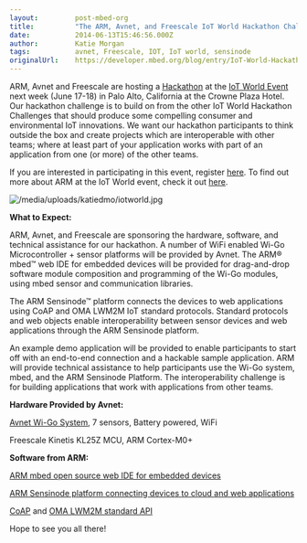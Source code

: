 ```yaml
---
layout:         post-mbed-org
title:          "The ARM, Avnet, and Freescale IoT World Hackathon Challenge"
date:           2014-06-13T15:46:56.000Z
author:         Katie Morgan
tags:           avnet, Freescale, IOT, IoT world, sensinode
originalUrl:    https://developer.mbed.org/blog/entry/IoT-World-Hackathon-Challenge-2014/
---
```


<p>
  ARM, Avnet and Freescale are hosting a <a href=
  "http://iotworldevent.com/hack/" rel="nofollow">Hackathon</a> at
  the <a href="http://iotworldevent.com/" rel="nofollow">IoT World
  Event</a> next week (June 17-18) in Palo Alto, California at the
  Crowne Plaza Hotel. Our hackathon challenge is to build on from
  the other IoT World Hackathon Challenges that should produce some
  compelling consumer and environmental IoT innovations. We want
  our hackathon participants to think outside the box and create
  projects which are interoperable with other teams; where at least
  part of your application works with part of an application from
  one (or more) of the other teams.
</p>
<p>
  If you are interested in participating in this event, register
  <a href="http://iotworldevent.com/register/" rel=
  "nofollow">here</a>. To find out more about ARM at the IoT World
  event, check it out <a href=
  "http://community.arm.com/groups/embedded/blog/2014/06/11/arm-at-iotworld-palo-alto"
  rel="nofollow">here</a>.
</p>
<p>
  <img src=
  "https://developer.mbed.org/media/uploads/katiedmo/iotworld.jpg"
  alt="/media/uploads/katiedmo/iotworld.jpg" title=
  "/media/uploads/katiedmo/iotworld.jpg">
</p>
<p>
  <strong>What to Expect:</strong>
</p>
<p>
  ARM, Avnet, and Freescale are sponsoring the hardware, software,
  and technical assistance for our hackathon. A number of WiFi
  enabled Wi-Go Microcontroller + sensor platforms will be provided
  by Avnet. The ARM® mbed™ web IDE for embedded devices will be
  provided for drag-and-drop software module composition and
  programming of the Wi-Go modules, using mbed sensor and
  communication libraries.
</p>
<p>
  The ARM Sensinode™ platform connects the devices to web
  applications using CoAP and OMA LWM2M IoT standard protocols.
  Standard protocols and web objects enable interoperability
  between sensor devices and web applications through the ARM
  Sensinode platform.
</p>
<p>
  An example demo application will be provided to enable
  participants to start off with an end-to-end connection and a
  hackable sample application. ARM will provide technical
  assistance to help participants use the Wi-Go system, mbed, and
  the ARM Sensinode Platform. The interoperability challenge is for
  building applications that work with applications from other
  teams.
</p>
<p>
  <strong>Hardware Provided by Avnet:</strong>
</p>
<p>
  <a href=
  "http://www.em.avnet.com/en-us/design/drc/Pages/Avnet-Wi-Go-Module.aspx"
  rel="nofollow">Avnet Wi-Go System</a>, 7 sensors, Battery
  powered, WiFi
</p>
<p>
  Freescale Kinetis KL25Z MCU, ARM Cortex-M0+
</p>
<p>
  <strong>Software from ARM:</strong>
</p>
<p>
  <a href="http://mbed.org/">ARM mbed open source web IDE for
  embedded devices</a>
</p>
<p>
  <a href=
  "http://community.arm.com/groups/smart-and-connected/blog/2014/05/07/white-papers-on-arm-iot-software"
  rel="nofollow">ARM Sensinode platform connecting devices to cloud
  and web applications</a>
</p>
<p>
  <a href="http://www.slideshare.net/zdshelby/coap-tutorial" rel=
  "nofollow">CoAP</a> and <a href=
  "http://community.arm.com/docs/DOC-8693" rel="nofollow">OMA LWM2M
  standard API</a>
</p>
<p>
  Hope to see you all there!
</p>

